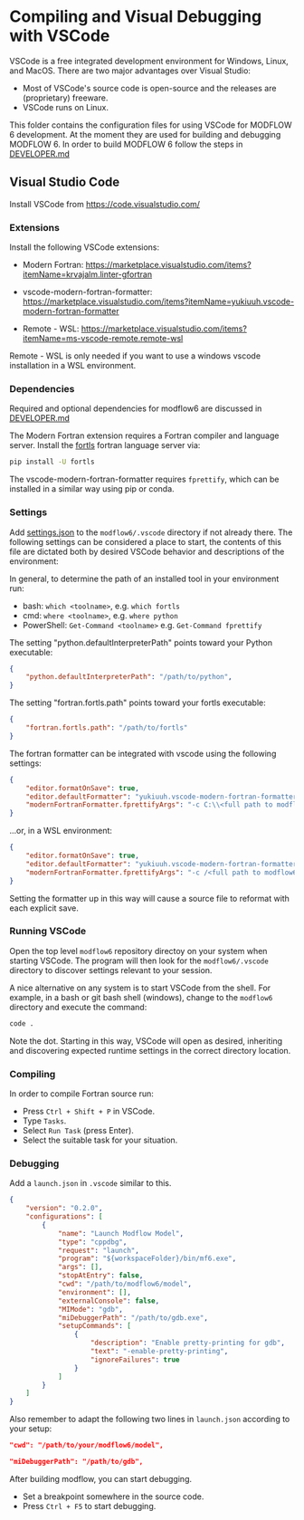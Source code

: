 # Compiling and Visual Debugging with VSCode

VSCode is a free integrated development environment for Windows, Linux, and
MacOS. There are two major advantages over Visual Studio:

* Most of VSCode's source code is open-source and the releases are (proprietary) freeware.
* VSCode runs on Linux.

This folder contains the configuration files for using VSCode for MODFLOW 6 
development.
At the moment they are used for building and debugging MODFLOW 6.
In order to build MODFLOW 6 follow the steps in [DEVELOPER.md](../DEVELOPER.md)

## Visual Studio Code

Install VSCode from https://code.visualstudio.com/

### Extensions

Install the following VSCode extensions:

- Modern Fortran:
  https://marketplace.visualstudio.com/items?itemName=krvajalm.linter-gfortran

- vscode-modern-fortran-formatter:
  https://marketplace.visualstudio.com/items?itemName=yukiuuh.vscode-modern-fortran-formatter

- Remote - WSL:
  https://marketplace.visualstudio.com/items?itemName=ms-vscode-remote.remote-wsl

Remote - WSL is only needed if you want to use a windows vscode installation in a WSL environment.

### Dependencies

Required and optional dependencies for modflow6 are discussed in [DEVELOPER.md](../DEVELOPER.md)

The Modern Fortran extension requires a Fortran compiler and language server.  Install
the [fortls](https://github.com/gnikit/fortls) fortran language server via:

```bash
pip install -U fortls
```

The vscode-modern-fortran-formatter requires `fprettify`, which can be installed in a similar way
using pip or conda.


### Settings

Add [settings.json](https://code.visualstudio.com/docs/getstarted/settings#_settingsjson) to the
`modflow6/.vscode` directory if not already there. The following settings can be considered a
place to start, the contents of this file are dictated both by desired VSCode behavior and
descriptions of the environment:

In general, to determine the path of an installed tool in your environment run:
- bash: `which <toolname>`, e.g. `which fortls`
- cmd: `where <toolname>`, e.g. `where python`
- PowerShell: `Get-Command <toolname>` e.g. `Get-Command fprettify`

The setting "python.defaultInterpreterPath" points toward your Python executable:
```json
{
    "python.defaultInterpreterPath": "/path/to/python",
}
```

The setting "fortran.fortls.path" points toward your fortls executable:
```json
{
    "fortran.fortls.path": "/path/to/fortls"
}
```

The fortran formatter can be integrated with vscode using the following settings:

```json
{
    "editor.formatOnSave": true,
    "editor.defaultFormatter": "yukiuuh.vscode-modern-fortran-formatter",
    "modernFortranFormatter.fprettifyArgs": "-c C:\\<full path to modflow6>\\distribution\\.fprettify.yaml"
}
```

...or, in a WSL environment:

```json
{
    "editor.formatOnSave": true,
    "editor.defaultFormatter": "yukiuuh.vscode-modern-fortran-formatter",
    "modernFortranFormatter.fprettifyArgs": "-c /<full path to modflow6>/distribution/.fprettify.yaml",
}
```

Setting the formatter up in this way will cause a source file to reformat with each explicit save.

### Running VSCode

Open the top level `modflow6` repository directoy on your system when starting VSCode. The program will
then look for the `modflow6/.vscode` directory to discover settings relevant to your session.

A nice alternative on any system is to start VSCode from the shell. For example, in a bash or git bash
shell (windows), change to the `modflow6` directory and execute the command:

```bash
code .
```

Note the dot. Starting in this way, VSCode will open as desired, inheriting and discovering
expected runtime settings in the correct directory location.

### Compiling

In order to compile Fortran source run:

* Press `Ctrl + Shift + P` in VSCode.
* Type `Tasks`.
* Select `Run Task` (press Enter).
* Select the suitable task for your situation.

### Debugging

Add a `launch.json` in `.vscode` similar to this.

```json
{
    "version": "0.2.0",
    "configurations": [
        {
            "name": "Launch Modflow Model",
            "type": "cppdbg",
            "request": "launch",
            "program": "${workspaceFolder}/bin/mf6.exe",
            "args": [],
            "stopAtEntry": false,
            "cwd": "/path/to/modflow6/model",
            "environment": [],
            "externalConsole": false,
            "MIMode": "gdb",
            "miDebuggerPath": "/path/to/gdb.exe",
            "setupCommands": [
                {
                    "description": "Enable pretty-printing for gdb",
                    "text": "-enable-pretty-printing",
                    "ignoreFailures": true
                }
            ]
        }
    ]
}
````

Also remember to adapt the following two lines in `launch.json` according to your setup:

```json
"cwd": "/path/to/your/modflow6/model",
```

```json
"miDebuggerPath": "/path/to/gdb",
```

After building modflow, you can start debugging.

- Set a breakpoint somewhere in the source code.
- Press `Ctrl + F5` to start debugging.
